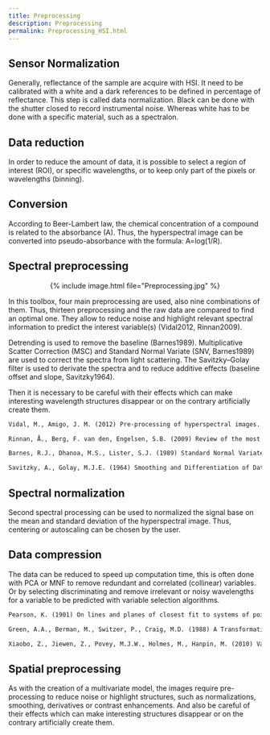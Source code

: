 ```yaml
---
title: Preprocessing
description: Preprocessing
permalink: Preprocessing_HSI.html
---
```


## Sensor Normalization

Generally, reflectance of the sample are acquire with HSI. It need to be calibrated with a white and a dark references to be defined in percentage of reflectance. This step is called data normalization. Black can be done with the shutter closed to record instrumental noise. Whereas white has to be done with a specific material, such as a spectralon.

## Data reduction

In order to reduce the amount of data, it is possible to select a region of interest (ROI), or specific wavelengths, or to keep only part of the pixels or wavelengths (binning).

## Conversion

According to Beer-Lambert law, the chemical concentration of a compound is related to the absorbance (A). Thus, the hyperspectral image can be converted into pseudo-absorbance with the formula: A=log(1/R).

## Spectral preprocessing

<center>
{% include image.html file="Preprocessing.jpg" %}
</center>

In this toolbox, four main preprocessing are used, also nine combinations of them. Thus, thirteen preprocessing and the raw data are compared to find an optimal one. They allow to reduce noise and highlight relevant spectral information to predict the interest variable(s) (Vidal2012, Rinnan2009).

Detrending is used to remove the baseline (Barnes1989). Multiplicative Scatter Correction (MSC) and Standard Normal Variate (SNV, Barnes1989) are used to correct the spectra from light scattering. The Savitzky–Golay filter is used to derivate the spectra and to reduce additive effects (baseline offset and slope, Savitzky1964).

Then it is necessary to be careful with their effects which can make interesting wavelength structures disappear or on the contrary artificially create them.

```markdown
Vidal, M., Amigo, J. M. (2012) Pre-processing of hyperspectral images. Essential steps before image analysis. Chemometrics and Intelligent Laboratory Systems 117: 138–148

Rinnan, Å., Berg, F. van den, Engelsen, S.B. (2009) Review of the most common preprocessing techniques for near-infrared spectra. TrAC Trends in Analytical Chemistry 28: 1201–1222

Barnes, R.J., Dhanoa, M.S., Lister, S.J. (1989) Standard Normal Variate Transformation and De-Trending of Near-Infrared Diffuse Reflectance Spectra. Applied Spectroscopy 43: 772–777

Savitzky, A., Golay, M.J.E. (1964) Smoothing and Differentiation of Data by Simplified Least Squares Procedures. Analytical Chemistry 36: 1627–1639
```

## Spectral normalization
Second spectral processing can be used to normalized the signal base on the mean and standard deviation of the hyperspectral image. Thus, centering or autoscaling can be chosen by the user.

## Data compression

The data can be reduced to speed up computation time, this is often done with PCA or MNF to remove redundant and correlated (collinear) variables. Or by selecting discriminating and remove irrelevant or noisy wavelengths for a variable to be predicted with variable selection algorithms. 

```markdown
Pearson, K. (1901) On lines and planes of closest fit to systems of points in space. Philosophical Magazine 2: 559–572

Green, A.A., Berman, M., Switzer, P., Craig, M.D. (1988) A Transformation for Ordering Multispectral Data in Terms of Image Quality with Implications for Noise Removal. IEEE Transactions on Geoscience and Remote Sensing 26: 65–74

Xiaobo, Z., Jiewen, Z., Povey, M.J.W., Holmes, M., Hanpin, M. (2010) Variables selection methods in near-infrared spectroscopy. Analytica Chimica Acta 667: 14–32
```

## Spatial preprocessing

As with the creation of a multivariate model, the images require pre-processing to reduce noise or highlight structures, such as normalizations, smoothing, derivatives or contrast enhancements. And also be careful of their effects which can make interesting structures disappear or on the contrary artificially create them.

